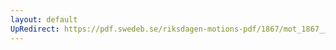 ```yaml
---
layout: default
UpRedirect: https://pdf.swedeb.se/riksdagen-motions-pdf/1867/mot_1867__ak__00254/mot_1867__ak__00254_002.pdf
---
```


